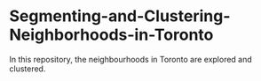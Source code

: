 # Segmenting-and-Clustering-Neighborhoods-in-Toronto
In this repository, the neighbourhoods in Toronto are explored and clustered.
